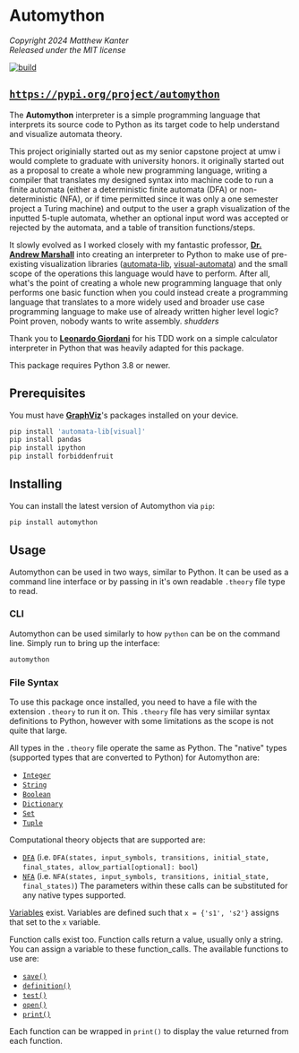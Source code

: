 # Automython

*Copyright 2024 Matthew Kanter*  
*Released under the MIT license*

[![build](https://github.com/mkantrr/automython/actions/workflows/build.yml/badge.svg)](https://github.com/mkantrr/automythonactions/workflows/build.yml)

## [`https://pypi.org/project/automython`](https://pypi.org/project/automython)

The **Automython** interpreter is a simple programming language that interprets its source code to Python as its target code to help understand and visualize automata theory.

This project originially started out as my senior capstone project at umw i would complete to graduate with university honors. it originally started out as a proposal to create a whole new programming language, writing a compiler that translates my designed syntax into machine code to run a finite automata (either a deterministic finite automata (DFA) or non-deterministic (NFA), or if time permitted since it was only a one semester project a Turing machine) and output to the user a graph visualization of the inputted 5-tuple automata, whether an optional input word was accepted or rejected by the automata, and a table of transition functions/steps.

It slowly evolved as I worked closely with my fantastic professor, [**Dr. Andrew Marshall**](https://www.marshallandrew.net/) into creating an interpreter to Python to make use of pre-existing visualization libraries ([automata-lib](https://github.com/caleb531/automata), [visual-automata](https://github.com/lewiuberg/visual-automata)) and the small scope of the operations this language would have to perform. After all, what's the point of creating a whole new programming language that only performs one basic function when you could instead create a programming language that translates to a more widely used and broader use case programming language to make use of already written higher level logic? Point proven, nobody wants to write assembly. *shudders*

Thank you to [**Leonardo Giordani**](https://www.thedigitalcatonline.com/pages/about.html) for his TDD work on a simple calculator interpreter in Python that was heavily adapted for this package.

This package requires Python 3.8 or newer.

## Prerequisites

You must have [**GraphViz**](https://graphviz.org/download/)'s packages installed on your device.

```sh
pip install 'automata-lib[visual]'
pip install pandas
pip install ipython
pip install forbiddenfruit
```

## Installing

You can install the latest version of Automython via `pip`:

```sh
pip install automython
```

## Usage

Automython can be used in two ways, similar to Python. It can be used as a command line interface or by passing in it's own readable `.theory` file type to read.

### CLI
Automython can be used similarly to how `python` can be on the command line. Simply run to bring up the interface:

```sh
automython
```

### File Syntax
To use this package once installed, you need to have a file with the extension `.theory` to run it on.
This `.theory` file has very simiilar syntax definitions to Python, however with some limitations as the scope is not quite that large.

All types in the `.theory` file operate the same as Python. The "native" types (supported types that are converted to Python) for Automython are:

- [`Integer`](./types.md#Integer)
- [`String`](./types.md#String)
- [`Boolean`](./types.md#Boolean)
- [`Dictionary`](./types.md#Dictionary)
- [`Set`](./types.md#Set)
- [`Tuple`](./types.md#Tuple)

Computational theory objects that are supported are:
- [`DFA`](./types.md#DFA) (i.e. `DFA(states, input_symbols, transitions, initial_state, final_states, allow_partial[optional]: bool`)
- [`NFA`](./types.md#NFA) (i.e. `NFA(states, input_symbols, transitions, initial_state, final_states)`)
The parameters within these calls can be substituted for any native types supported.

[Variables](./types.md#Variable) exist. Variables are defined such that `x = {'s1', 's2'}` assigns that set to the `x` variable.

Function calls exist too. Function calls return a value, usually only a string. You can assign a variable to these function_calls.
The available functions to use are:

- [`save()`](<./functions.md#`save(path[optional], input_string[optional], horizontal[optional])`>)
- [`definition()`](./functions.md#`definition()`)
- [`test()`](./functions.md#`test(input_string)`)
- [`open()`](./functions.md#`open(path[optional])`)
- [`print()`](./functions.md#`print(args[optional])`)

Each function can be wrapped in `print()` to display the value returned from each function.
